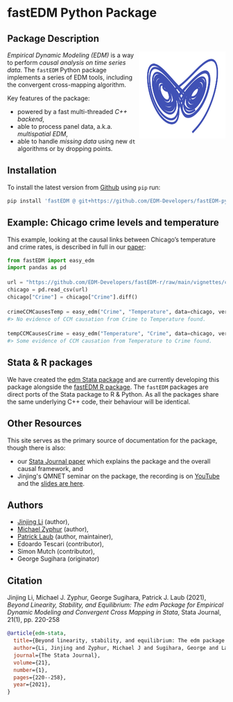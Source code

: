 # fastEDM Python Package

## Package Description

<img src="assets/logo-lorenz.svg" align="right" height="200px" width="200px" alt="logo" />

_Empirical Dynamic Modeling (EDM)_ is a way to perform _causal analysis on time series data_. 
The `fastEDM` Python package implements a series of EDM tools, including the convergent cross-mapping algorithm. 

Key features of the package:

- powered by a fast multi-threaded _C++ backend_,
- able to process panel data, a.k.a. _multispatial EDM_,
- able to handle _missing data_ using new `dt` algorithms or by dropping points.

<!-- 
- _factor variables_ can be added to the analysis,
- _multiple distance functions_ available (Euclidean, Mean Absolute Error, Wasserstein),
- [_GPU acceleration_](/gpu) available.
- so-called _coprediction_ is also available,
- forecasting methods will soon be added (WIP).
- training/testing splits can be made in a variety of ways including _cross-validation_,
-->

## Installation

To install the latest version from [Github](https://github.com/EDM-Developers/fastEDM-python/) using `pip` run:

``` bash
pip install 'fastEDM @ git+https://github.com/EDM-Developers/fastEDM-python'
```

## Example: Chicago crime levels and temperature

This example, looking at the causal links between Chicago’s temperature
and crime rates, is described in full in our
[paper](https://jinjingli.github.io/edm/edm-wp.pdf):

``` python
from fastEDM import easy_edm
import pandas as pd

url = "https://github.com/EDM-Developers/fastEDM-r/raw/main/vignettes/chicago.csv"
chicago = pd.read_csv(url)
chicago["Crime"] = chicago["Crime"].diff()

crimeCCMCausesTemp = easy_edm("Crime", "Temperature", data=chicago, verbosity=0)
#> No evidence of CCM causation from Crime to Temperature found.

tempCCMCausesCrime = easy_edm("Temperature", "Crime", data=chicago, verbosity=0)
#> Some evidence of CCM causation from Temperature to Crime found.
```

## Stata & R packages

We have created the [edm Stata package](https://edm-developers.github.io/edm-stata/) and are currently developing this package alongside the [fastEDM R package](https://edm-developers.github.io/fastEDM-r/). The `fastEDM` packages are direct ports of the Stata package to R & Python.
As all the packages share the same underlying C++ code, their behaviour will be identical.

## Other Resources

This site serves as the primary source of documentation for the package, though there is also:

- our [Stata Journal paper](https://jinjingli.github.io/edm/edm-wp.pdf) which explains the package and the overall causal framework, and
- Jinjing's QMNET seminar on the package, the recording is on [YouTube](https://youtu.be/kZv85k1YUVE) and the [slides are here](pdfs/EDM-talk-QMNET.pdf).

## Authors

- [Jinjing Li](https://www.jinjingli.com/) (author),
- [Michael Zyphur](https://business.uq.edu.au/profile/14074/michael-zyphur) (author),
- [Patrick Laub](https://pat-laub.github.io/) (author, maintainer),
- Edoardo Tescari (contributor),
- Simon Mutch (contributor),
- George Sugihara (originator)

## Citation

Jinjing Li, Michael J. Zyphur, George Sugihara, Patrick J. Laub (2021), _Beyond Linearity, Stability, and Equilibrium: The edm Package for Empirical Dynamic Modeling and Convergent Cross Mapping in Stata_, Stata Journal, 21(1), pp. 220-258

``` bibtex
@article{edm-stata,
  title={Beyond linearity, stability, and equilibrium: The edm package for empirical dynamic modeling and convergent cross-mapping in {S}tata},
  author={Li, Jinjing and Zyphur, Michael J and Sugihara, George and Laub, Patrick J},
  journal={The Stata Journal},
  volume={21},
  number={1},
  pages={220--258},
  year={2021},
}
```
